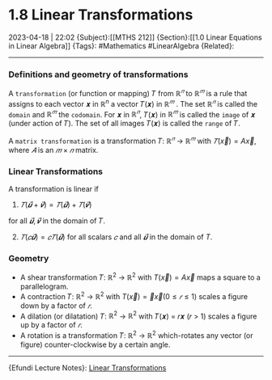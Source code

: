 # 1.8 Linear Transformations
2023-04-18 | 22:02
{Subject}:[[MTHS 212]]
{Section}:[[1.0 Linear Equations in Linear Algebra]]
{Tags}: #Mathematics #LinearAlgebra 
{Related}:

--- 
### Definitions and geometry of transformations

A `transformation` (or function or mapping) 𝑇 from $ℝ^𝑛$ to $ℝ^𝑚$ is a rule that assigns to each vector 𝒙 in $ℝ^n$ a vector 𝑇(𝒙) in $ℝ^𝑚$ . The set $ℝ^𝑛$ is called the `domain` and $ℝ^𝑚$ the `codomain`. For 𝒙 in $ℝ^𝑛$, 𝑇(𝒙) in $ℝ^𝑚$ is called the `image` of 𝒙 (under action of 𝑇). The set of all images 𝑇(𝒙) is called the `range` of 𝑇.

A `matrix transformation` is a transformation 𝑇: $ℝ^𝑛$ → $ℝ^𝑚$ with $𝑇(\vec x) = A\vec x$, where $𝐴$ is an $𝑚 × 𝑛$ matrix.

### Linear Transformations

A transformation is linear if

1.  $𝑇(\vec 𝒖 + \vec 𝒗) = 𝑇(\vec 𝒖) + 𝑇(\vec 𝒗)$

for all $\vec 𝒖,\vec 𝒗$ in the domain of 𝑇. 

2. $𝑇(𝑐\vec 𝒖) = 𝑐𝑇(\vec 𝒖)$
for all scalars $𝑐$ and all $\vec 𝒖$ in the domain of $T$.

### Geometry
-   A shear transformation 𝑇: $ℝ^2$ → $ℝ^2$ with $T(\vec x) = A\vec x$ maps a square to a parallelogram.
-   A contraction 𝑇: $ℝ^2$ → $ℝ^2$ with $T (\vec x) = 𝑟\vec x (0 ≤ 𝑟 ≤ 1)$ scales a figure down by a factor of $𝑟$.
-   A dilation (or dilatation) 𝑇: $ℝ^2$ → $ℝ^2$ with 𝑇(𝒙) = 𝑟𝒙 (𝑟 > 1) scales a figure up by a factor of $𝑟$.
-   A rotation is a transformation 𝑇: $ℝ^2$ → $ℝ^2$ which-rotates any vector (or figure) counter-clockwise by a certain angle.
--- 
{Efundi Lecture Notes}: [Linear Transformations](https://efundi.nwu.ac.za/access/content/group/817a5310-2926-4371-b648-3ebbadbc88cd/Lecture%20notes%20_%20Lesing%20notas/English/MTHS212%20-%20Study%20Unit%202.1%20-%20Introduction%20to%20Linear%20Transormations.pdf)